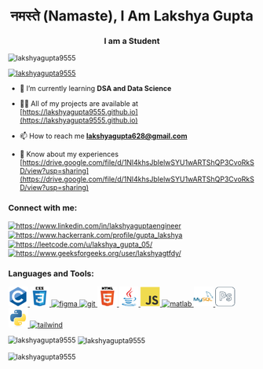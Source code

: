<h1 align="center">नमस्ते (Namaste), I Am Lakshya Gupta</h1>
<h3 align="center">I am a Student</h3>

<p align="left"> <img src="https://komarev.com/ghpvc/?username=lakshyagupta9555&label=Profile%20views&color=0e75b6&style=flat" alt="lakshyagupta9555" /> </p>

<p align="left"> <a href="https://github.com/ryo-ma/github-profile-trophy"><img src="https://github-profile-trophy.vercel.app/?username=lakshyagupta9555" alt="lakshyagupta9555" /></a> </p>

- 🌱 I’m currently learning **DSA and Data Science**

- 👨‍💻 All of my projects are available at [https://lakshyagupta9555.github.io](https://lakshyagupta9555.github.io)

- 📫 How to reach me **lakshyagupta628@gmail.com**

- 📄 Know about my experiences [https://drive.google.com/file/d/1Nl4khsJbIelwSYU1wARTShQP3CvoRkSD/view?usp=sharing](https://drive.google.com/file/d/1Nl4khsJbIelwSYU1wARTShQP3CvoRkSD/view?usp=sharing)

<h3 align="left">Connect with me:</h3>
<p align="left">
<a href="https://linkedin.com/in/https://www.linkedin.com/in/lakshyaguptaengineer" target="blank"><img align="center" src="https://raw.githubusercontent.com/rahuldkjain/github-profile-readme-generator/master/src/images/icons/Social/linked-in-alt.svg" alt="https://www.linkedin.com/in/lakshyaguptaengineer" height="30" width="40" /></a>
<a href="https://www.hackerrank.com/https://www.hackerrank.com/profile/gupta_lakshya" target="blank"><img align="center" src="https://raw.githubusercontent.com/rahuldkjain/github-profile-readme-generator/master/src/images/icons/Social/hackerrank.svg" alt="https://www.hackerrank.com/profile/gupta_lakshya" height="30" width="40" /></a>
<a href="https://www.leetcode.com/https://leetcode.com/u/lakshya_gupta_05/" target="blank"><img align="center" src="https://raw.githubusercontent.com/rahuldkjain/github-profile-readme-generator/master/src/images/icons/Social/leet-code.svg" alt="https://leetcode.com/u/lakshya_gupta_05/" height="30" width="40" /></a>
<a href="https://auth.geeksforgeeks.org/user/https://www.geeksforgeeks.org/user/lakshyagtfdy/" target="blank"><img align="center" src="https://raw.githubusercontent.com/rahuldkjain/github-profile-readme-generator/master/src/images/icons/Social/geeks-for-geeks.svg" alt="https://www.geeksforgeeks.org/user/lakshyagtfdy/" height="30" width="40" /></a>
</p>

<h3 align="left">Languages and Tools:</h3>
<p align="left"> <a href="https://www.cprogramming.com/" target="_blank" rel="noreferrer"> <img src="https://raw.githubusercontent.com/devicons/devicon/master/icons/c/c-original.svg" alt="c" width="40" height="40"/> </a> <a href="https://www.w3schools.com/css/" target="_blank" rel="noreferrer"> <img src="https://raw.githubusercontent.com/devicons/devicon/master/icons/css3/css3-original-wordmark.svg" alt="css3" width="40" height="40"/> </a> <a href="https://www.figma.com/" target="_blank" rel="noreferrer"> <img src="https://www.vectorlogo.zone/logos/figma/figma-icon.svg" alt="figma" width="40" height="40"/> </a> <a href="https://git-scm.com/" target="_blank" rel="noreferrer"> <img src="https://www.vectorlogo.zone/logos/git-scm/git-scm-icon.svg" alt="git" width="40" height="40"/> </a> <a href="https://www.w3.org/html/" target="_blank" rel="noreferrer"> <img src="https://raw.githubusercontent.com/devicons/devicon/master/icons/html5/html5-original-wordmark.svg" alt="html5" width="40" height="40"/> </a> <a href="https://www.java.com" target="_blank" rel="noreferrer"> <img src="https://raw.githubusercontent.com/devicons/devicon/master/icons/java/java-original.svg" alt="java" width="40" height="40"/> </a> <a href="https://developer.mozilla.org/en-US/docs/Web/JavaScript" target="_blank" rel="noreferrer"> <img src="https://raw.githubusercontent.com/devicons/devicon/master/icons/javascript/javascript-original.svg" alt="javascript" width="40" height="40"/> </a> <a href="https://www.mathworks.com/" target="_blank" rel="noreferrer"> <img src="https://upload.wikimedia.org/wikipedia/commons/2/21/Matlab_Logo.png" alt="matlab" width="40" height="40"/> </a> <a href="https://www.mysql.com/" target="_blank" rel="noreferrer"> <img src="https://raw.githubusercontent.com/devicons/devicon/master/icons/mysql/mysql-original-wordmark.svg" alt="mysql" width="40" height="40"/> </a> <a href="https://www.photoshop.com/en" target="_blank" rel="noreferrer"> <img src="https://raw.githubusercontent.com/devicons/devicon/master/icons/photoshop/photoshop-line.svg" alt="photoshop" width="40" height="40"/> </a> <a href="https://www.python.org" target="_blank" rel="noreferrer"> <img src="https://raw.githubusercontent.com/devicons/devicon/master/icons/python/python-original.svg" alt="python" width="40" height="40"/> </a> <a href="https://tailwindcss.com/" target="_blank" rel="noreferrer"> <img src="https://www.vectorlogo.zone/logos/tailwindcss/tailwindcss-icon.svg" alt="tailwind" width="40" height="40"/> </a> </p>

<p><img align="left" src="https://github-readme-stats.vercel.app/api/top-langs?username=lakshyagupta9555&show_icons=true&locale=en&layout=compact" alt="lakshyagupta9555" /></p>

<p>&nbsp;<img align="center" src="https://github-readme-stats.vercel.app/api?username=lakshyagupta9555&show_icons=true&locale=en" alt="lakshyagupta9555" /></p>

<p><img align="center" src="https://github-readme-streak-stats.herokuapp.com/?user=lakshyagupta9555&" alt="lakshyagupta9555" /></p>

